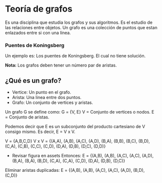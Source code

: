 # Teoría de grafos
Es una disciplina que estudia los grafos y sus algoritmos.
Es el estudio de las relaciones entre objetos.
Un grafo es una colección de puntos que estan enlazados entre si con una línea.

### **Puentes de Koningsberg**

Un ejemplo es: Los puentes de Koningsberg.
El cual no tiene solución.

**Nota:**
Los grafos deben tener un número par de aristas.

## ¿Qué es un grafo?
- Vertice: Un punto en el grafo.
- Arista: Una linea entre dos puntos.
- Grafo: Un conjunto de vertices y aristas.

Un grafo G se define como:
G = {V, E}
V = Conjunto de vertices o nodos.
E = Conjunto de aristas.

Podemos decir que E es un subconjunto del producto cartesiano de V consigo mismo. Es decir, E = V x V.

V = {A,B,C,D}
V x V = {(A,A), (A,B), (A,C), (A,D), (B,A), (B,B), (B,C), 
(B,D), (C,A), (C,B), (C,C), (C,D), (D,A), (D,B), (D,C), (D,D)}

- Revisar figura en assets
Entonces:
E = {(A,B), (A,B), (A,C), (A,C), (A,D), (B,A), (B,A), (B,D), (C,A), (C,A), (C,D), (D,A), (D,B), (D,C)}

Eliminar aristas duplicadas:
E = {(A,B), (A,B), (A,C), (A,C), (A,D), (B,D), (C,D)}
